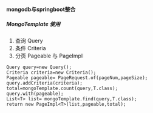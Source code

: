 #### mongodb与springboot整合
##### MongoTemplate 使用
1. 查询 Query
2. 条件 Criteria
3. 分页 Pageable 与 PageImpl
```
Query query=new Query();
Criteria criteria=new Criteria();
Pageable pageable= PageRequest.of(pageNum,pageSize);
query.addCriteria(criteria);
total=mongoTemplate.count(query,T.class);
query.with(pageable);
List<T> list= mongoTemplate.find(query,T.class);
return new PageImpl<T>(list,pageable,total);
```
